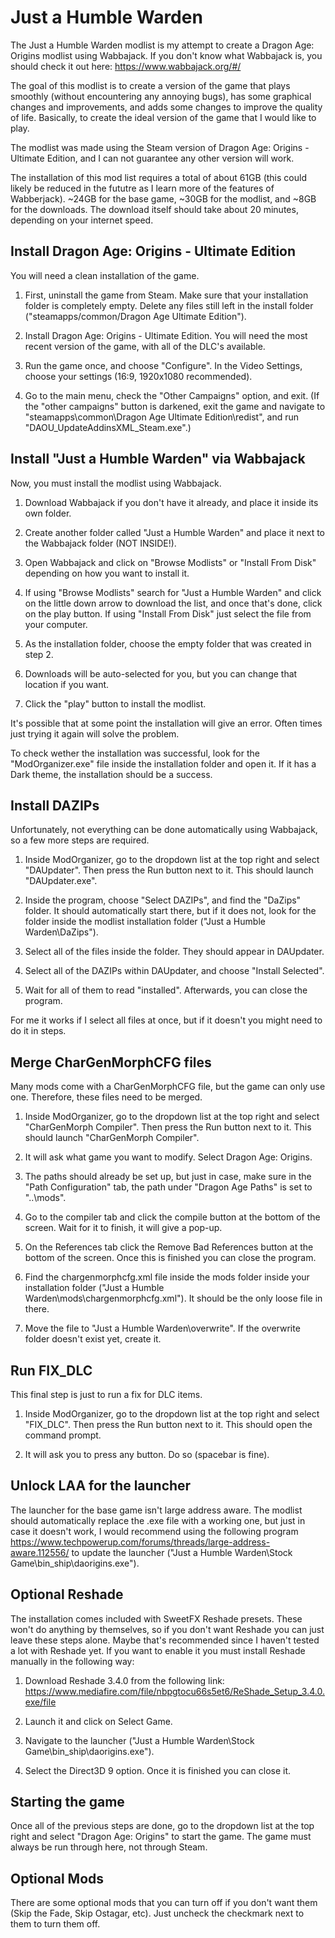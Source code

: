 # Just a Humble Warden

The Just a Humble Warden modlist is my attempt to create a Dragon Age: Origins modlist using Wabbajack. If you don't know what Wabbajack is, you should check it out here: <https://www.wabbajack.org/#/>

The goal of this modlist is to create a version of the game that plays smoothly (without encountering any annoying bugs), has some graphical changes and improvements, and adds some changes to improve the quality of life. Basically, to create the ideal version of the game that I would like to play.

The modlist was made using the Steam version of Dragon Age: Origins - Ultimate Edition, and I can not guarantee any other version will work.

The installation of this mod list requires a total of about 61GB (this could likely be reduced in the fututre as I learn more of the features of Wabberjack). ~24GB for the base game, ~30GB for the modlist, and ~8GB for the downloads. The download itself should take about 20 minutes, depending on your internet speed.

## Install Dragon Age: Origins - Ultimate Edition

You will need a clean installation of the game.

1. First, uninstall the game from Steam. Make sure that your installation folder is completely empty. Delete any files still left in the install folder ("steamapps/common/Dragon Age Ultimate Edition").

2. Install Dragon Age: Origins - Ultimate Edition. You will need the most recent version of the game, with all of the DLC's available.

3. Run the game once, and choose "Configure". In the Video Settings, choose your settings (16:9, 1920x1080 recommended). 

4. Go to the main menu, check the "Other Campaigns" option, and exit. (If the "other campaigns" button is darkened, exit the game and navigate to "steamapps\common\Dragon Age Ultimate Edition\redist", and run "DAOU_UpdateAddinsXML_Steam.exe".)

## Install "Just a Humble Warden" via Wabbajack

Now, you must install the modlist using Wabbajack.

1. Download Wabbajack if you don't have it already, and place it inside its own folder.

2. Create another folder called "Just a Humble Warden" and place it next to the Wabbajack folder (NOT INSIDE!).

3. Open Wabbajack and click on "Browse Modlists" or "Install From Disk" depending on how you want to install it.

3. If using "Browse Modlists" search for "Just a Humble Warden" and click on the little down arrow to download the list, and once that's done, click on the play button. If using "Install From Disk" just select the file from your computer.

4. As the installation folder, choose the empty folder that was created in step 2.

5. Downloads will be auto-selected for you, but you can change that location if you want. 

6. Click the "play" button to install the modlist.

It's possible that at some point the installation will give an error. Often times just trying it again will solve the problem.

To check wether the installation was successful, look for the "ModOrganizer.exe" file inside the installation folder and open it. If it has a Dark theme, the installation should be a success.

## Install DAZIPs

Unfortunately, not everything can be done automatically using Wabbajack, so a few more steps are required.

1. Inside ModOrganizer, go to the dropdown list at the top right and select "DAUpdater". Then press the Run button next to it. This should launch "DAUpdater.exe".

2. Inside the program, choose "Select DAZIPs", and find the "DaZips" folder. It should automatically start there, but if it does not, look for the folder inside the modlist installation folder ("Just a Humble Warden\DaZips"). 

3. Select all of the files inside the folder. They should appear in DAUpdater.

4. Select all of the DAZIPs within DAUpdater, and choose "Install Selected".

5. Wait for all of them to read "installed". Afterwards, you can close the program.

For me it works if I select all files at once, but if it doesn't you might need to do it in steps.

## Merge CharGenMorphCFG files

Many mods come with a CharGenMorphCFG file, but the game can only use one. Therefore, these files need to be merged.

1. Inside ModOrganizer, go to the dropdown list at the top right and select "CharGenMorph Compiler". Then press the Run button next to it. This should launch "CharGenMorph Compiler".

2. It will ask what game you want to modify. Select Dragon Age: Origins.

3. The paths should already be set up, but just in case, make sure in the "Path Configuration" tab, the path under "Dragon Age Paths" is set to "..\mods".

4. Go to the compiler tab and click the compile button at the bottom of the screen. Wait for it to finish, it will give a pop-up.

5. On the References tab click the Remove Bad References button at the bottom of the screen. Once this is finished you can close the program.

6. Find the chargenmorphcfg.xml file inside the mods folder inside your installation folder ("Just a Humble Warden\mods\chargenmorphcfg.xml"). It should be the only loose file in there.

7. Move the file to "Just a Humble Warden\overwrite\". If the overwrite folder doesn't exist yet, create it.

## Run FIX_DLC

This final step is just to run a fix for DLC items.

1. Inside ModOrganizer, go to the dropdown list at the top right and select "FIX_DLC". Then press the Run button next to it. This should open the command prompt.

2. It will ask you to press any button. Do so (spacebar is fine).

## Unlock LAA for the launcher

The launcher for the base game isn't large address aware. The modlist should automatically replace the .exe file with a working one, but just in case it doesn't work, I would recommend using the following program <https://www.techpowerup.com/forums/threads/large-address-aware.112556/> to update the launcher ("Just a Humble Warden\Stock Game\bin_ship\daorigins.exe").

## Optional Reshade

The installation comes included with SweetFX Reshade presets. These won't do anything by themselves, so if you don't want Reshade you can just leave these steps alone. Maybe that's recommended since I haven't tested a lot with Reshade yet. If you want to enable it you must install Reshade manually in the following way:

1. Download Reshade 3.4.0 from the following link: https://www.mediafire.com/file/nbpgtocu66s5et6/ReShade_Setup_3.4.0.exe/file

2. Launch it and click on Select Game.

3. Navigate to the launcher ("Just a Humble Warden\Stock Game\bin_ship\daorigins.exe").

4. Select the Direct3D 9 option. Once it is finished you can close it.

## Starting the game

Once all of the previous steps are done, go to the dropdown list at the top right and select "Dragon Age: Origins" to start the game. The game must always be run through here, not through Steam.

## Optional Mods

There are some optional mods that you can turn off if you don't want them (Skip the Fade, Skip Ostagar, etc). Just uncheck the checkmark next to them to turn them off.
